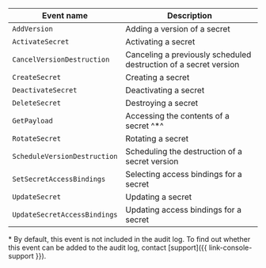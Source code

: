 | Event name | Description |
--- | ---
| `AddVersion` | Adding a version of a secret |
| `ActivateSecret` | Activating a secret |
| `CancelVersionDestruction` | Canceling a previously scheduled destruction of a secret version |
| `CreateSecret` | Creating a secret |
| `DeactivateSecret` | Deactivating a secret |
| `DeleteSecret` | Destroying a secret |
| `GetPayload` | Accessing the contents of a secret ^*^ |
| `RotateSecret` | Rotating a secret |
| `ScheduleVersionDestruction` | Scheduling the destruction of a secret version |
| `SetSecretAccessBindings` | Selecting access bindings for a secret |
| `UpdateSecret` | Updating a secret |
| `UpdateSecretAccessBindings` | Updating access bindings for a secret |

\* By default, this event is not included in the audit log. To find out whether this event can be added to the audit log, contact [support]({{ link-console-support }}).